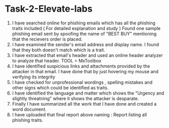 # Task-2-Elevate-labs

1) I have searched online for phishing emails which has all the phishing traits included ( For detailed explanation and study )
   Found one sample phishing email sent by spoofing the name of "BEST BUY" mentioning that the recievers order is placed.
2) I have examined the sender's email address and display name. I found that they both doesn't match which is a trait.
3) I have extracted that email's header and used an online header analyzer to analyze that header.
   TOOL = MxToolbox
4) I have identified suspicious links and attachments provided by the attacker in that email.
    I have done that by just hovering my mouse and verifying its integrity
5) I have checked for unprofessional wordings , spelling mistakes and other signs which could be identified as traits.
6) I have identified the language and matter which shows the "Urgency and slightly threatning" where it shows the attacker is desparate.
7) Finally I have summarized all the work that I have done and created a word document.
8) I have uploaded that final report above naming : Report listing all phishing traits.
    
